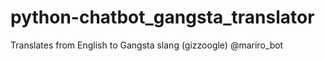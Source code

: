 # python-chatbot_gangsta_translator
Translates from English to Gangsta slang (gizzoogle)
@mariro_bot
